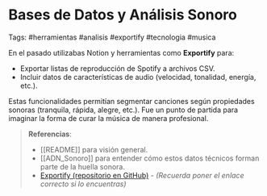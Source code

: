# Bases de Datos y Análisis Sonoro
Tags: #herramientas #analisis #exportify #tecnologia #musica

En el pasado utilizabas Notion y herramientas como **Exportify** para:
- Exportar listas de reproducción de Spotify a archivos CSV.
- Incluir datos de características de audio (velocidad, tonalidad, energía, etc.).

Estas funcionalidades permitían segmentar canciones según propiedades sonoras (tranquila, rápida, alegre, etc.). Fue un punto de partida para imaginar la forma de curar la música de manera profesional.

> **Referencias**:  
> - [[README]] para visión general.  
> - [[ADN_Sonoro]] para entender cómo estos datos técnicos forman parte de la huella sonora.
> - [Exportify (repositorio en GitHub)](https://github.com/ ) - *(Recuerda poner el enlace correcto si lo encuentras)*